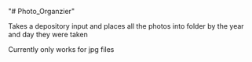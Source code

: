 "# Photo_Organzier" 

Takes a depository input and places all the photos into folder by the year and day they were taken

Currently only works for jpg files 
